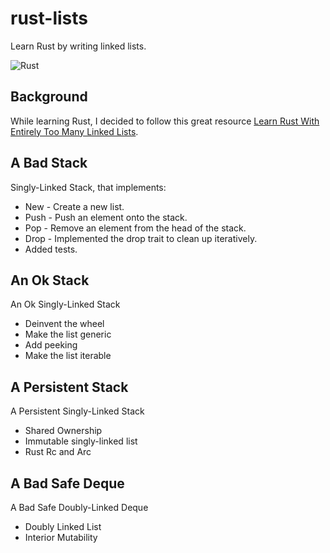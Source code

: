 # rust-lists
Learn Rust by writing linked lists.

![Rust](https://github.com/dexterdarwich/rust-lists/workflows/Rust/badge.svg)

## Background
While learning Rust, I decided to follow this great resource [Learn Rust With Entirely Too Many Linked Lists](https://rust-unofficial.github.io/too-many-lists/).


## A Bad Stack
Singly-Linked Stack, that implements:
* New - Create a new list.
* Push - Push an element onto the stack.
* Pop - Remove an element from the head of the stack.
* Drop - Implemented the drop trait to clean up iteratively.
* Added tests.

## An Ok Stack
An Ok Singly-Linked Stack
* Deinvent the wheel
* Make the list generic
* Add peeking
* Make the list iterable

## A Persistent Stack
A Persistent Singly-Linked Stack
* Shared Ownership
* Immutable singly-linked list
* Rust Rc and Arc

## A Bad Safe Deque
A Bad Safe Doubly-Linked Deque
* Doubly Linked List
* Interior Mutability
